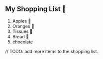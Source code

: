 ## My Shopping List 🛒

1. Apples 🍎
2. Oranges 🍊
3. Tissues 🚽
4. Bread 🍞
5. chocolate


// TODO: add more items to the shopping list.
